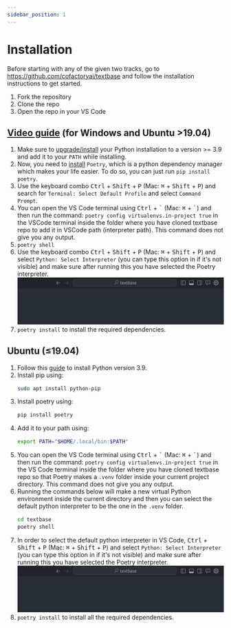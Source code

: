 ```yaml
---
sidebar_position: 1
---
```


# Installation

Before starting with any of the given two tracks, go to https://github.com/cofactoryai/textbase
and follow the installation instructions to get started.

1. Fork the repository
2. Clone the repo
3. Open the repo in your VS Code

## [Video guide](https://youtu.be/pcw7G3S7FGw) (for Windows and Ubuntu >19.04)

1. Make sure to [upgrade/install](https://www.python.org/downloads/) your Python installation to a version >= 3.9 and add it to your `PATH` while installing.
2. Now, you need to [install](https://python-poetry.org/docs/#installation) `Poetry`, which is a python dependency manager which makes your life easier. To do so, you can just run `pip install poetry`.
3. Use the keyboard combo <kbd>Ctrl</kbd> + <kbd>Shift</kbd> + <kbd>P</kbd> (Mac: <kbd>&#8984;</kbd> + <kbd>Shift</kbd> + <kbd>P</kbd>) and search for `Terminal: Select Default Profile` and select `Command Prompt`.
4. You can open the VS Code terminal using <kbd>Ctrl</kbd> + <kbd>\`</kbd> (Mac: <kbd>&#8984;</kbd> + <kbd>\`</kbd>) and then run the command: `poetry config virtualenvs.in-project true` in the VSCode terminal inside the folder where you have cloned textbase repo to add it in VSCode path (interpreter path). This command does not give you any output.
5. `poetry shell`
6. Use the keyboard combo <kbd>Ctrl</kbd> + <kbd>Shift</kbd> + <kbd>P</kbd> (Mac: <kbd>&#8984;</kbd> + <kbd>Shift</kbd> + <kbd>P</kbd>) and select `Python: Select Interpreter` (you can type this option in if it's not visible) and make sure after running this you have selected the Poetry interpreter.
![Select interpreter](../../assets/select_interpreter.gif)
7. `poetry install` to install the required dependencies.

## Ubuntu (≤19.04)

1. Follow this [guide](https://gist.github.com/basaks/652eea861a143a9b3d11805c96273488) to install Python version 3.9.
2. Install pip using:
    ```bash
    sudo apt install python-pip
    ```
3. Install poetry using:
    ```bash
    pip install poetry
    ```
4. Add it to your path using:
    ```bash
    export PATH="$HOME/.local/bin:$PATH"
    ```
5. You can open the VS Code terminal using <kbd>Ctrl</kbd> + <kbd>\`</kbd> (Mac: <kbd>&#8984;</kbd> + <kbd>\`</kbd>) and then run the command: `poetry config virtualenvs.in-project true` in the VS Code terminal inside the folder where you have cloned textbase repo so that Poetry makes a `.venv` folder inside your current project directory. This command does not give you any output.
6. Running the commands below will make a new virtual Python environment inside the current directory and then you can select the default python interpreter to be the one in the `.venv` folder.
    ```bash
    cd textbase
    poetry shell
    ```
7. In order to select the default python interpreter in VS Code, <kbd>Ctrl</kbd> + <kbd>Shift</kbd> + <kbd>P</kbd> (Mac: <kbd>&#8984;</kbd> + <kbd>Shift</kbd> + <kbd>P</kbd>) and select `Python: Select Interpreter` (you can type this option in if it's not visible) and make sure after running this you have selected the Poetry interpreter.
![Select interpreter](../../assets/select_interpreter.gif)
8. `poetry install` to install all the required dependencies.